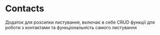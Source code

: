 # Contacts

Додаток для розсилки листування, включає в себе CRUD функції для роботи з контактами та функціональність самого листування
